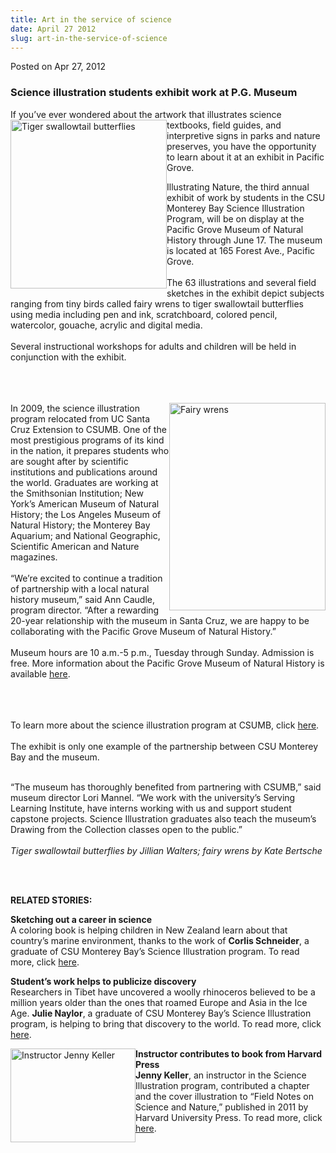 ```yaml
---
title: Art in the service of science
date: April 27 2012
slug: art-in-the-service-of-science
---
```





<span class="date">Posted on Apr 27, 2012    </span>
<h3>Science illustration students exhibit work at P.G. Museum</h3>
<p>If you&#x2019;ve ever wondered about the artwork that illustrates
science textbooks, field guides, and&#xA0;<img alt="Tiger swallowtail butterflies" src="http://news.csumb.edu/sites/default/files/65/attachments/news/images/web_tiger_swallowtail.jpg" style="float:left; width:250px; height:270px">interpretive signs
in parks and nature preserves, you have the opportunity to learn
about it at an exhibit in Pacific Grove.</img></p>
<p>Illustrating Nature, the third annual exhibit of work by
students in the CSU Monterey Bay Science Illustration Program, will
be on display at the Pacific Grove Museum of Natural History
through June 17. The museum is located at 165 Forest Ave., Pacific
Grove.<br>
<br>
The 63 illustrations and several field sketches in the exhibit
depict subjects ranging from tiny birds called fairy wrens to tiger
swallowtail butterflies using media including pen and ink,
scratchboard, colored pencil, watercolor, gouache, acrylic and
digital media.<br>
<br>
Several instructional workshops for adults and children will be
held in conjunction with the exhibit.</br></br></br></br></p>
<p><img alt="Fairy wrens" src="http://news.csumb.edu/sites/default/files/65/attachments/news/images/web_fairywrens.jpg" style="float:right; width:250px; height:332px">In 2009, the
science illustration program relocated from UC Santa Cruz Extension
to CSUMB. One of the most prestigious programs of its kind in the
nation, it prepares students who are sought after by scientific
institutions and publications around the world. Graduates are
working at the Smithsonian Institution; New York&#x2019;s American Museum
of Natural History; the Los Angeles Museum of Natural History; the
Monterey Bay Aquarium; and National Geographic, Scientific American
and Nature magazines.<br>
<br>
&#x201C;We&#x2019;re excited to continue a tradition of partnership with a local
natural history museum,&#x201D; said Ann Caudle, program director. &#x201C;After
a rewarding 20-year relationship with the museum in Santa Cruz, we
are happy to be collaborating with the Pacific Grove Museum of
Natural History.&#x201D;&#x2028;<br>
<br>
Museum hours are 10 a.m.-5 p.m., Tuesday through Sunday. Admission
is free. More information about the Pacific Grove Museum of Natural
History is available <a href="http://www.pgmuseum.org/" rel="nofollow">here</a>.</br></br></br></br></img></p>
<p>To learn more about the science illustration program at CSUMB,
click <a href="http://scienceillustration.org/" rel="nofollow">here</a>.<br>
<br>
The exhibit is only one example of the partnership between CSU
Monterey Bay and the museum.</br></br></p>
<p>&#x201C;The museum has thoroughly benefited from partnering with
CSUMB,&#x201D; said museum director Lori Mannel. &#x201C;We work with the
university&#x2019;s Serving Learning Institute, have interns working with
us and support student capstone projects. Science Illustration
graduates also teach the museum&#x2019;s Drawing from the Collection
classes open to the public.&#x201D;&#x2028;<br>
<br>
<em>Tiger swallowtail butterflies by Jillian Walters; fairy wrens
by Kate Bertsche</em></br></br></p>
<p>&#xA0;</p>
<p><strong>RELATED STORIES:&#xA0;</strong></p>
<p><strong>Sketching out a career in science</strong><br>
A coloring book is helping children in New Zealand learn about that
country&#x2019;s marine environment, thanks to the work of <strong>Corlis
Schneider</strong>, a graduate of CSU Monterey Bay&#x2019;s Science
Illustration program.&#xA0;To read more, click <a href="../17/sketching-out-career-science.html" rel="nofollow">here</a>.</br></p>
<p><strong>Student&#x2019;s work helps to publicize
discovery</strong><br>
Researchers in Tibet have uncovered a woolly rhinoceros believed to
be a million years older than the ones that roamed Europe and Asia
in the Ice Age. <strong>Julie Naylor</strong>, a graduate of CSU
Monterey Bay&#x2019;s Science Illustration program, is helping to bring
that discovery to the world. To read more, click <a href="../../../2011/sep/9/science-illustrated.html" rel="nofollow">here</a>.</br></p>
<p><img alt="Instructor Jenny Keller" src="http://news.csumb.edu/sites/default/files/65/attachments/news/images/keller_pt._lobos_sm_0_0.jpg" style="float:left; width:200px; height:150px"><strong>Instructor
contributes to book from Harvard Press</strong><br>
<strong>Jenny Keller</strong>, an instructor in the Science
Illustration program, contributed a chapter and the cover
illustration to &#x201C;Field Notes on Science and Nature,&#x201D; published in
2011 by Harvard University Press. To read more, click <a href="../../../2011/jan/19/drawing-natural-world.html" rel="nofollow">here</a>.</br></img></p>





